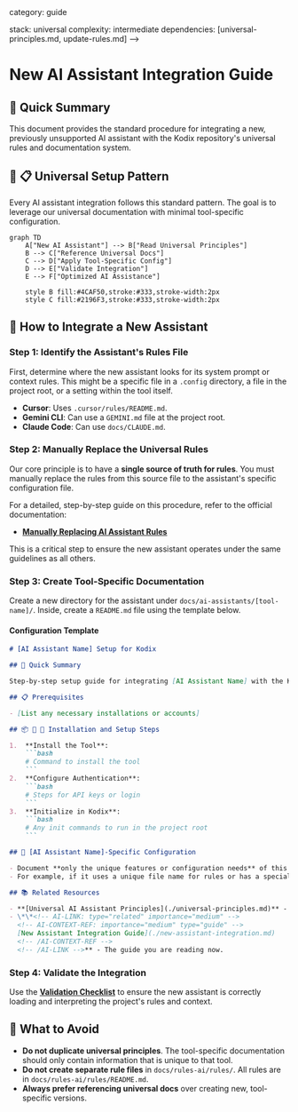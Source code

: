 <!-- AI-METADATA:
<!-- AI-CONTEXT-PRIORITY: always-include="false" summary-threshold="medium" -->category: guide

stack: universal
complexity: intermediate
dependencies: [universal-principles.md, update-rules.md]
-->

# New AI Assistant Integration Guide

## 🎯 Quick Summary

This document provides the standard procedure for integrating a new, previously unsupported AI assistant with the Kodix repository's universal rules and documentation system.

## 🚀 📋 Universal Setup Pattern

Every AI assistant integration follows this standard pattern. The goal is to leverage our universal documentation with minimal tool-specific configuration.

```mermaid
graph TD
    A["New AI Assistant"] --> B["Read Universal Principles"]
    B --> C["Reference Universal Docs"]
    C --> D["Apply Tool-Specific Config"]
    D --> E["Validate Integration"]
    E --> F["Optimized AI Assistance"]

    style B fill:#4CAF50,stroke:#333,stroke-width:2px
    style C fill:#2196F3,stroke:#333,stroke-width:2px
```

## 🚀 How to Integrate a New Assistant

### Step 1: Identify the Assistant's Rules File

First, determine where the new assistant looks for its system prompt or context rules. This might be a specific file in a `.config` directory, a file in the project root, or a setting within the tool itself.

- **Cursor**: Uses `.cursor/rules/README.md`.
- **Gemini CLI**: Can use a `GEMINI.md` file at the project root.
- **Claude Code**: Can use `docs/CLAUDE.md`.

### Step 2: Manually Replace the Universal Rules

Our core principle is to have a **single source of truth for rules**. You must manually replace the rules from this source file to the assistant's specific configuration file.

For a detailed, step-by-step guide on this procedure, refer to the official documentation:

- **[Manually Replacing AI Assistant Rules](./update-rules.md)**

This is a critical step to ensure the new assistant operates under the same guidelines as all others.

### Step 3: Create Tool-Specific Documentation

Create a new directory for the assistant under `docs/ai-assistants/[tool-name]/`. Inside, create a `README.md` file using the template below.

#### Configuration Template

````markdown
# [AI Assistant Name] Setup for Kodix

## 🎯 Quick Summary

Step-by-step setup guide for integrating [AI Assistant Name] with the Kodix monorepo.

## 📋 Prerequisites

- [List any necessary installations or accounts]

## 📦 🚀 🚀 Installation and Setup Steps

1.  **Install the Tool**:
    ```bash
    # Command to install the tool
    ```
2.  **Configure Authentication**:
    ```bash
    # Steps for API keys or login
    ```
3.  **Initialize in Kodix**:
    ```bash
    # Any init commands to run in the project root
    ```

## 🔧 [AI Assistant Name]-Specific Configuration

- Document **only the unique features or configuration needs** of this assistant here.
- For example, if it uses a unique file name for rules or has a special permissions system.

## 📚 Related Resources

- **[Universal AI Assistant Principles](./universal-principles.md)** - The core philosophy that this setup builds upon.
- \*\*<!-- AI-LINK: type="related" importance="medium" -->
  <!-- AI-CONTEXT-REF: importance="medium" type="guide" -->
  [New Assistant Integration Guide](./new-assistant-integration.md)
  <!-- /AI-CONTEXT-REF -->
  <!-- /AI-LINK -->** - The guide you are reading now.
````

### Step 4: Validate the Integration

Use the **[Validation Checklist](./VALIDATION-CHECKLIST.md)** to ensure the new assistant is correctly loading and interpreting the project's rules and context.

## 🚨 What to Avoid

- **Do not duplicate universal principles**. The tool-specific documentation should only contain information that is unique to that tool.
- **Do not create separate rule files** in `docs/rules-ai/rules/`. All rules are in `docs/rules-ai/rules/README.md`.
- **Always prefer referencing universal docs** over creating new, tool-specific versions.

<!-- AI-RELATED: [universal-principles.md, update-rules.md] -->
<!-- DEPENDS-ON: [universal-principles.md] -->
<!-- REQUIRED-BY: [all-ai-assistant-integrations] -->
<!-- SEE-ALSO: [../README.md] -->
